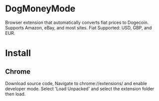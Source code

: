 # DogMoneyMode
Browser extension that automatically converts fiat prices to Dogecoin. Supports Amazon, eBay, and most sites. Fiat Supported: USD, GBP, and EUR.


# Install

## Chrome
Download source code, Navigate to chrome://extensions/ and enable developer mode. Select 'Load Unpacked' and select the extension folder then load.
